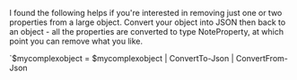 I found the following helps if you're interested in removing just one or two properties from a large object. Convert your object into JSON then back to an object - all the properties are converted to type NoteProperty, at which point you can remove what you like.

`$mycomplexobject = $mycomplexobject | ConvertTo-Json | ConvertFrom-Json
